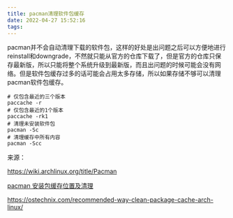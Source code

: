 ```yaml
---
title: pacman清理软件包缓存
date: 2022-04-27 15:52:16
tags:
---
```


pacman并不会自动清理下载的软件包，这样的好处是出问题之后可以方便地进行reinstall和downgrade，不然就只能从官方的仓库下载了，但是官方的仓库只保存最新版，所以只能将整个系统升级到最新版，而且出问题的时候可能会没有网络。但是软件包缓存过多的话可能会占用太多存储，所以如果存储不够可以清理pacman软件包缓存。

```shell
# 仅包含最近的三个版本
paccache -r
# 仅包含最近的1个版本
paccache -rk1
# 清理未安装软件包
pacman -Sc
# 清理缓存中所有内容
pacman -Scc
```

来源：

<https://wiki.archlinux.org/title/Pacman>

[pacman 安装包缓存位置及清理](http://t.zoukankan.com/lif323-p-13970346.html)

<https://ostechnix.com/recommended-way-clean-package-cache-arch-linux/>
